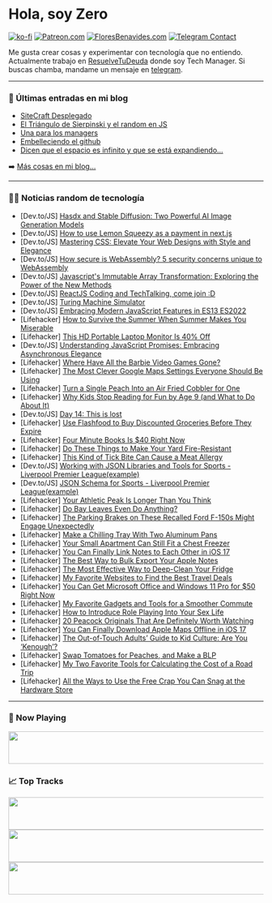 # Hola, soy Zero

[![ko-fi](https://ko-fi.com/img/githubbutton_sm.svg)](https://ko-fi.com/J3J4N0LUK)
[![Patreon.com](https://img.shields.io/endpoint.svg?url=https%3A%2F%2Fshieldsio-patreon.vercel.app%2Fapi%3Fusername%3Dzerodragon%26type%3Dpatrons&style=for-the-badge)](https://patreon.com/zerodragon)
[![FloresBenavides.com](https://img.shields.io/website?down_message=oops&label=MiBlog&style=for-the-badge&up_message=online&url=https%3A%2F%2Ffloresbenavides.com)](https://floresbenavides.com)
[![Telegram Contact](https://img.shields.io/badge/escr%C3%ADbeme-ZeroDragon-%2326A5E4?style=for-the-badge&logo=telegram)](https://t.me/zerodragon)

Me gusta crear cosas y experimentar con tecnología que no entiendo.
Actualmente trabajo en [ResuelveTuDeuda](http://github.com/resuelve) donde soy Tech Manager.
Si buscas chamba, mandame un mensaje en [telegram](https://t.me/zerodragon).

---

### 📕 Últimas entradas en mi blog
<!-- BLOG-POST-LIST:START -->
- [SiteCraft Desplegado](https://floresbenavides.com/sitecraft-desplegado/)
- [El Triángulo de Sierpinski y el random en JS](https://floresbenavides.com/el-triangulo-de-sierpinski-y-el-random-en-js/)
- [Una para los managers](https://floresbenavides.com/una-para-los-managers/)
- [Embelleciendo el github](https://floresbenavides.com/embelleciendo-el-github/)
- [Dicen que el espacio es infinito y que se está expandiendo…](https://floresbenavides.com/dicen-que-el-espacio-es-infinito-y-que-se-esta-expandiendo/)
<!-- BLOG-POST-LIST:END -->

➡️ [Más cosas en mi blog...](https://floresbenavides.com)

---

### 👨‍💻 Noticias random de tecnología
<!-- TECH-POSTS:START -->
- [Dev.to/JS] [Hasdx and Stable Diffusion: Two Powerful AI Image Generation Models](https://dev.to/mikeyoung44/hasdx-and-stable-diffusion-two-powerful-ai-image-generation-models-31f8)
- [Dev.to/JS] [How to use Lemon Squeezy as a payment in next.js](https://dev.to/newbing/how-to-use-lemon-squeezy-as-a-payment-in-nextjs-e46)
- [Dev.to/JS] [Mastering CSS: Elevate Your Web Designs with Style and Elegance](https://dev.to/iamcymentho/mastering-css-elevate-your-web-designs-with-style-and-elegance-3lgk)
- [Dev.to/JS] [How secure is WebAssembly? 5 security concerns unique to WebAssembly](https://dev.to/snyk/how-secure-is-webassembly-5-security-concerns-unique-to-webassembly-48gl)
- [Dev.to/JS] [Javascript&#39;s Immutable Array Transformation: Exploring the Power of the New Methods](https://dev.to/therahul_gupta/javascripts-immutable-array-transformation-exploring-the-power-of-the-new-methods-4aa)
- [Dev.to/JS] [ReactJS Coding and TechTalking, come join :D](https://dev.to/arthursmuller/reactjs-coding-and-techtalking-come-join-d-2ck9)
- [Dev.to/JS] [Turing Machine Simulator](https://dev.to/waynechoidev/turing-machine-simulator-5in)
- [Dev.to/JS] [Embracing Modern JavaScript Features in ES13 ES2022](https://dev.to/leandro_nnz/embracing-modern-javascript-features-in-es13-es2022-3dde)
- [Lifehacker] [How to Survive the Summer When Summer Makes You Miserable](https://lifehacker.com/how-to-survive-the-summer-when-summer-makes-you-miserab-1796164224)
- [Lifehacker] [This HD Portable Laptop Monitor Is 40% Off](https://lifehacker.com/this-hd-portable-laptop-monitor-is-40-off-1850675799)
- [Dev.to/JS] [Understanding JavaScript Promises: Embracing Asynchronous Elegance](https://dev.to/leandro_nnz/understanding-javascript-promises-embracing-asynchronous-elegance-25h3)
- [Lifehacker] [Where Have All the Barbie Video Games Gone?](https://lifehacker.com/where-have-all-the-barbie-video-games-gone-1850688080)
- [Lifehacker] [The Most Clever Google Maps Settings Everyone Should Be Using](https://lifehacker.com/the-most-clever-google-maps-settings-everyone-should-be-1850682153)
- [Lifehacker] [Turn a Single Peach Into an Air Fried Cobbler for One](https://lifehacker.com/turn-a-single-peach-into-an-air-fried-cobbler-for-one-1850687959)
- [Lifehacker] [Why Kids Stop Reading for Fun by Age 9 &lpar;and What to Do About It&rpar;](https://lifehacker.com/why-kids-stop-reading-for-fun-by-age-9-and-what-to-do-1833554143)
- [Dev.to/JS] [Day 14: This is lost](https://dev.to/dhrn/day-14-situation-this-is-lost-4k3g)
- [Lifehacker] [Use Flashfood to Buy Discounted Groceries Before They Expire](https://lifehacker.com/use-flashfood-to-buy-discounted-groceries-before-they-e-1850687424)
- [Lifehacker] [Four Minute Books Is $40 Right Now](https://lifehacker.com/four-minute-books-is-40-right-now-1850675624)
- [Lifehacker] [Do These Things to Make Your Yard Fire-Resistant](https://lifehacker.com/do-these-things-to-make-your-yard-fire-resistant-1850685319)
- [Lifehacker] [This Kind of Tick Bite Can Cause a Meat Allergy](https://lifehacker.com/what-to-know-about-the-tick-that-can-make-you-allergic-1848982558)
- [Dev.to/JS] [Working with JSON Libraries and Tools for Sports - Liverpool Premier League&lpar;example&rpar;](https://dev.to/jacknorman235/working-with-json-libraries-and-tools-for-sports-liverpool-premier-leagueexample-3ali)
- [Dev.to/JS] [JSON Schema for Sports - Liverpool Premier League&lpar;example&rpar;](https://dev.to/jacknorman235/json-schema-for-sports-liverpool-premier-leagueexample-25d6)
- [Lifehacker] [Your Athletic Peak Is Longer Than You Think](https://lifehacker.com/your-athletic-peak-is-longer-than-you-think-1850686971)
- [Lifehacker] [Do Bay Leaves Even Do Anything?](https://lifehacker.com/do-bay-leaves-even-do-anything-1793275685)
- [Lifehacker] [The Parking Brakes on These Recalled Ford F-150s Might Engage Unexpectedly](https://lifehacker.com/the-parking-brakes-on-these-recalled-ford-f-150s-might-1850686708)
- [Lifehacker] [Make a Chilling Tray With Two Aluminum Pans](https://lifehacker.com/make-a-chilling-tray-with-two-aluminum-pans-1850684265)
- [Lifehacker] [Your Small Apartment Can Still Fit a Chest Freezer](https://lifehacker.com/your-apartment-needs-a-chest-freezer-1826933762)
- [Lifehacker] [You Can Finally Link Notes to Each Other in iOS 17](https://lifehacker.com/you-can-finally-link-notes-to-each-other-in-ios-17-1850685424)
- [Lifehacker] [The Best Way to Bulk Export Your Apple Notes](https://lifehacker.com/the-best-way-to-bulk-export-your-apple-notes-1850685680)
- [Lifehacker] [The Most Effective Way to Deep-Clean Your Fridge](https://lifehacker.com/de-stink-your-fridge-for-good-with-this-deep-cleaning-r-1786969699)
- [Lifehacker] [My Favorite Websites to Find the Best Travel Deals](https://lifehacker.com/my-favorite-websites-to-find-the-best-travel-deals-1850684316)
- [Lifehacker] [You Can Get Microsoft Office and Windows 11 Pro for $50 Right Now](https://lifehacker.com/you-can-get-microsoft-office-and-windows-11-pro-for-50-1850675710)
- [Lifehacker] [My Favorite Gadgets and Tools for a Smoother Commute](https://lifehacker.com/my-favorite-gadgets-and-tools-for-a-smoother-commute-1850683554)
- [Lifehacker] [How to Introduce Role Playing Into Your Sex Life](https://lifehacker.com/how-to-introduce-role-playing-into-your-sex-life-1850684587)
- [Lifehacker] [20 Peacock Originals That Are Definitely Worth Watching](https://lifehacker.com/12-peacock-originals-that-are-definitely-worth-watching-1847731247)
- [Lifehacker] [You Can Finally Download Apple Maps Offline in iOS 17](https://lifehacker.com/you-can-finally-download-apple-maps-offline-in-ios-17-1850685430)
- [Lifehacker] [The Out-of-Touch Adults’ Guide to Kid Culture: Are You ‘Kenough’?](https://lifehacker.com/the-out-of-touch-adults-guide-to-kid-culture-are-you-1850684769)
- [Lifehacker] [Swap Tomatoes for Peaches, and Make a BLP](https://lifehacker.com/swap-tomatoes-for-peaches-and-make-a-blp-1850684519)
- [Lifehacker] [My Two Favorite Tools for Calculating the Cost of a Road Trip](https://lifehacker.com/my-two-favorite-tools-for-calculating-the-cost-of-a-roa-1850683670)
- [Lifehacker] [All the Ways to Use the Free Crap You Can Snag at the Hardware Store](https://lifehacker.com/all-the-ways-to-use-the-free-crap-you-can-snag-at-the-h-1850682859)<!-- TECH-POSTS:END -->

---

### 🎵 Now Playing
<a href="https://spotify-now-playing-dun.vercel.app/now-playing?open"><img src="https://spotify-now-playing-dun.vercel.app/now-playing" width="540" height="64"></a>

### 📈 Top Tracks
<a href="https://spotify-now-playing-dun.vercel.app/top-tracks?i=1&open"><img src="https://spotify-now-playing-dun.vercel.app/top-tracks?i=1" width="540" height="64"></a>
<a href="https://spotify-now-playing-dun.vercel.app/top-tracks?i=2&open"><img src="https://spotify-now-playing-dun.vercel.app/top-tracks?i=2" width="540" height="64"></a>
<a href="https://spotify-now-playing-dun.vercel.app/top-tracks?i=3&open"><img src="https://spotify-now-playing-dun.vercel.app/top-tracks?i=3" width="540" height="64"></a>
